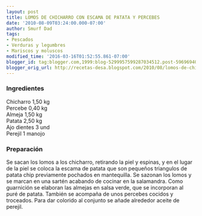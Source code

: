```yaml
---
layout: post
title: LOMOS DE CHICHARRO CON ESCAMA DE PATATA Y PERCEBES
date: '2010-08-09T03:24:00.000-07:00'
author: Smurf Dad
tags:
- Pescados
- Verduras y legumbres
- Mariscos y moluscos
modified_time: '2016-03-16T01:52:55.861-07:00'
blogger_id: tag:blogger.com,1999:blog-5299957599287034512.post-5969694023444094808
blogger_orig_url: http://recetas-desa.blogspot.com/2010/08/lomos-de-chicharro-con-escama-de-patata.html
---
```


<h3>Ingredientes</h3>Chicharro 1,50 kg<br />Percebe 0,40 kg<br />Almeja 1,50 kg<br />Patata 2,50 kg<br />Ajo dientes 3 und<br />Perejil 1 manojo<br /><h3>Preparación</h3>Se sacan los lomos a los chicharro, retirando la piel y espinas, y en el lugar de la piel se coloca la escama de patata que son pequeños triangulos de patata chip previamente pochados en mantequilla. Se sazonan los lomos y se marcan en una sartén acabando de cocinar en la salamandra. Como guarnición se elaboran las almejas en salsa verde, que se incorporan al puré de patata. También se acompaña de unos percebes cocidos y troceados. Para dar colorido al conjunto se añade alrededor aceite de perejil.